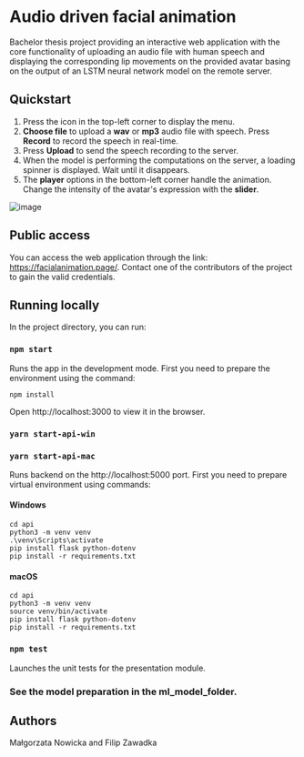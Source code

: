 # Audio driven facial animation

Bachelor thesis project providing an interactive web application with the core functionality of uploading an audio file with human speech and displaying the corresponding lip movements on the provided avatar basing on the output of an LSTM neural network model on the remote server.

## Quickstart

1. Press the icon in the top-left corner to display the menu.
2. <b>Choose file</b> to upload a <b>wav</b> or <b>mp3</b> audio file with speech. Press <b>Record</b> to record the speech in real-time.
3. Press <b>Upload</b> to send the speech recording to the server.
4. When the model is performing the computations on the server, a loading spinner is displayed. Wait until it disappears.
5. The <b>player</b> options in the bottom-left corner handle the animation. Change the intensity of the avatar's expression with the <b>slider</b>.

![image](https://user-images.githubusercontent.com/49707233/105201992-c91c2980-5b41-11eb-9c3f-6c266a8e274e.png)


## Public access

You can access the web application through the link: https://facialanimation.page/. Contact one of the contributors of the project to gain the valid credentials.

## Running locally

In the project directory, you can run:

### `npm start`

Runs the app in the development mode.
First you need to prepare the environment using the command:
```
npm install
```

Open http://localhost:3000 to view it in the browser.

### `yarn start-api-win`
### `yarn start-api-mac`

Runs backend on the http://localhost:5000 port.
First you need to prepare virtual environment using commands:
#### Windows
```
cd api
python3 -m venv venv
.\venv\Scripts\activate
pip install flask python-dotenv
pip install -r requirements.txt
```

#### macOS
```
cd api
python3 -m venv venv
source venv/bin/activate
pip install flask python-dotenv
pip install -r requirements.txt
```

### `npm test`

Launches the unit tests for the presentation module.

### See the model preparation in the ml_model_folder.

## Authors

Małgorzata Nowicka and Filip Zawadka
